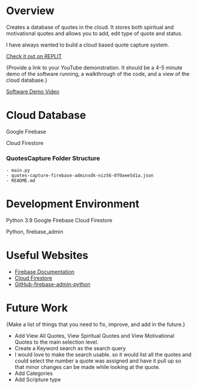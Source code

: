 # Overview

Creates a database of quotes in the cloud. It stores both spiritual and motivational quotes and allows you to add, edit type of quote and status. 

I have always wanted to build a cloud based quote capture system.

[Check it out on REPLIT ](https://replit.com/@cconover2b/QuotesCapture#main.py)

{Provide a link to your YouTube demonstration.  It should be a 4-5 minute demo of the software running, a walkthrough of the code, and a view of the cloud database.}

[Software Demo Video](http://youtube.link.goes.here)

# Cloud Database

Google Firebase

Cloud Firestore

### QuotesCapture Folder Structure

    - main.py
    - quotes-capture-firebase-adminsdk-niz56-0f0aee5d1a.json
    - README.md

# Development Environment

Python 3.9
Google Firebase
Cloud Firestore

Python, firebase_admin

# Useful Websites

* [Firebase Documentation](https://firebase.google.com/docs/guides?authuser=0&hl=en)
* [Cloud Firestore](https://firebase.google.com/docs/firestore)
* [GitHub-firebase-admin-python](https://github.com/firebase/firebase-admin-python/blob/master/firebase_admin/firestore.py)

# Future Work

{Make a list of things that you need to fix, improve, and add in the future.}
* Add View All Quotes, View Spiritual Quotes and View Motivational Quotes to the main selection level.
* Create a Keyword search as the search query
* I would love to make the search usable. so it would list all the quotes and could select the number a quote was assigned and have it pull up so that minor changes can be made while looking at the quote.
* Add Categories
* Add Scripture type 